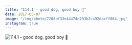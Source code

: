 ```yaml
---
title: "114.1 - good dog, good boy 🐶"
date: 2017-05-07
image: "/img/photo/7208bf33e44474d233b2c492dacff864.jpg"
instagram: true
---
```


![114.1 - good dog, good boy 🐶](/img/photo/7208bf33e44474d233b2c492dacff864.jpg)
